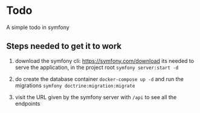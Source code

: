 # Todo
A simple todo in symfony

## Steps needed to get it to work

1. download the symfony cli:
https://symfony.com/download
its needed to serve the application, in the project root `symfony server:start -d` 

2. do create the database container `docker-compose up -d`
and run the migrations `symfony doctrine:migration:migrate` 

3. visit the URL given by the symfony server with `/api` to see all the endpoints
